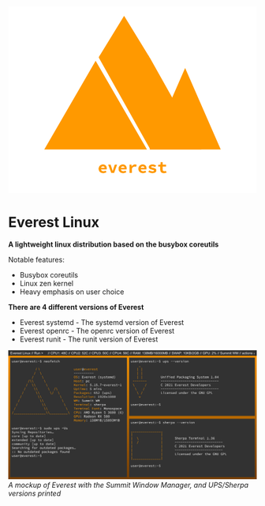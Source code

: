 ![alt text](https://raw.githubusercontent.com/amogus3016/amogus3016/main/Everest%20Logo.png)

# Everest Linux
**A lightweight linux distribution based on the busybox coreutils**

Notable features:
- Busybox coreutils
- Linux zen kernel
- Heavy emphasis on user choice

**There are 4 different versions of Everest**
- Everest systemd - The systemd version of Everest
- Everest openrc - The openrc version of Everest
- Everest runit - The runit version of Everest

![alt text](https://raw.githubusercontent.com/amogus3016/amogus3016/main/everest%2Bsummit%20wm%20mockup.png)
*A mockup of Everest with the Summit Window Manager, and UPS/Sherpa versions printed*
